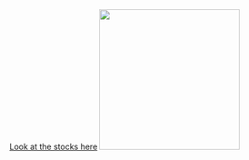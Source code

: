 <html>
   <body>
<a href="https://http://www.investorguide.com/">Look at the stocks here</a>
<img src="https://http://ei.marketwatch.com//Multimedia/2015/09/21/Photos/ZH/MW-DU756_Stock_20150921172954_ZH.jpg?uuid=e6db074c-60a7-11e5-98d7-0015c588e0f6" width=247px>
</body>
 </html>  
    
 
